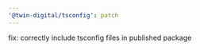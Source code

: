 ```yaml
---
'@twin-digital/tsconfig': patch
---
```


fix: correctly include tsconfig files in published package

